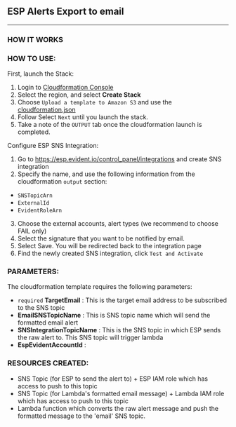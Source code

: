 ## ESP Alerts Export to email
-----

### HOW IT WORKS

### HOW TO USE:
First, launch the Stack:
1. Login to [Cloudformation Console](https://console.aws.amazon.com/cloudformation/)
2. Select the region, and select **Create Stack**
3. Choose `Upload a template to Amazon S3` and use the [cloudformation.json](./cloudformation.json)
4. Follow Select `Next` until you launch the stack.
5. Take a note of the `OUTPUT` tab once the cloudformation launch is completed.

Configure ESP SNS Integration:
1. Go to https://esp.evident.io/control_panel/integrations and create SNS integration
2. Specify the name, and use the following information from the cloudformation `output` section:
  - `SNSTopicArn`
  - `ExternalId`
  - `EvidentRoleArn`
3. Choose the external accounts, alert types (we recommend to choose FAIL only)
4. Select the signature that you want to be notified by email.
5. Select Save. You will be redirected back to the integration page
6. Find the newly created SNS integration, click `Test and Activate`

### PARAMETERS:

The cloudformation template requires the following parameters:
- `required` **TargetEmail** : This is the target email address to be subscribed to the SNS topic
- **EmailSNSTopicName** : This is SNS topic name which will send the formatted email alert
- **SNSIntegrationTopicName** : This is the SNS topic in which ESP sends the raw alert to. This SNS topic will trigger lambda
- **EspEvidentAccountId** : 

### RESOURCES CREATED:
- SNS Topic (for ESP to send the alert to) + ESP IAM role which has access to push to this topic
- SNS Topic (for Lambda's formatted email message) + Lambda IAM role which has access to push to this topic
- Lambda function which converts the raw alert message and push the formatted message to the 'email' SNS topic.